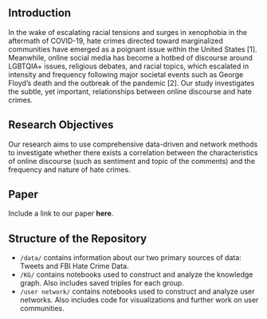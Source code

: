 ## Introduction

In the wake of escalating racial tensions and surges in xenophobia in the aftermath of COVID-19, hate crimes directed toward marginalized communities have emerged as a poignant issue within the United States [1]. Meanwhile, online social media has become a hotbed of discourse around LGBTQIA+ issues, religious debates, and racial topics, which escalated in intensity and frequency following major societal events such as George Floyd’s death and the outbreak of the pandemic [2]. Our study investigates the subtle, yet important, relationships between online discourse and hate crimes.

## Research Objectives

Our research aims to use comprehensive data-driven and network methods to investigate whether there exists a correlation between the characteristics of online discourse (such as sentiment and topic of the comments) and the frequency and nature of hate crimes.

## Paper
Include a link to our paper **here**.

## Structure of the Repository

- `/data/` contains information about our two primary sources of data: Tweets and FBI Hate Crime Data.
- `/KG/` contains notebooks used to construct and analyze the knowledge graph. Also includes saved triples for each group.
- `/user network/` contains notebooks used to construct and analyze user networks. Also includes code for visualizations and further work on user communities.
